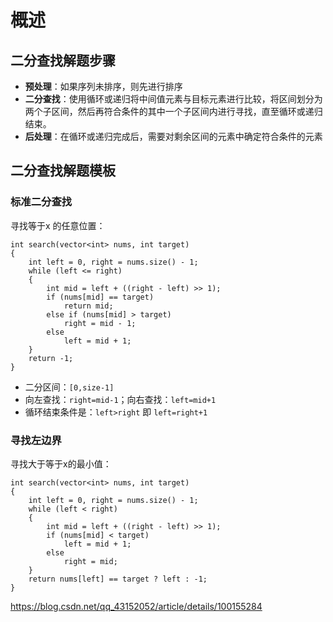 # 概述

## 二分查找解题步骤

- **预处理**：如果序列未排序，则先进行排序
- **二分查找**：使用循环或递归将中间值元素与目标元素进行比较，将区间划分为两个子区间，然后再符合条件的其中一个子区间内进行寻找，直至循环或递归结束。
- **后处理**：在循环或递归完成后，需要对剩余区间的元素中确定符合条件的元素

## 二分查找解题模板

### 标准二分查找

寻找等于x 的任意位置：

```
int search(vector<int> nums, int target)
{
    int left = 0, right = nums.size() - 1;
    while (left <= right)
    {
        int mid = left + ((right - left) >> 1);
        if (nums[mid] == target)
        	return mid;
        else if (nums[mid] > target)
       		right = mid - 1;
        else
        	left = mid + 1;
    }
    return -1;
}
```

- 二分区间：`[0,size-1]`
- 向左查找：`right=mid-1`；向右查找：`left=mid+1`
- 循环结束条件是：`left>right` 即 `left=right+1`

### 寻找左边界

寻找大于等于x的最小值：

```
int search(vector<int> nums, int target)
{
	int left = 0, right = nums.size() - 1;
	while (left < right)
	{
		int mid = left + ((right - left) >> 1);
		if (nums[mid] < target)
			left = mid + 1;
		else
			right = mid;				
	}
	return nums[left] == target ? left : -1;
}
```



https://blog.csdn.net/qq_43152052/article/details/100155284











